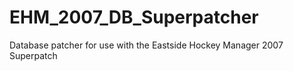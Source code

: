 # EHM_2007_DB_Superpatcher
Database patcher for use with the Eastside Hockey Manager 2007 Superpatch

